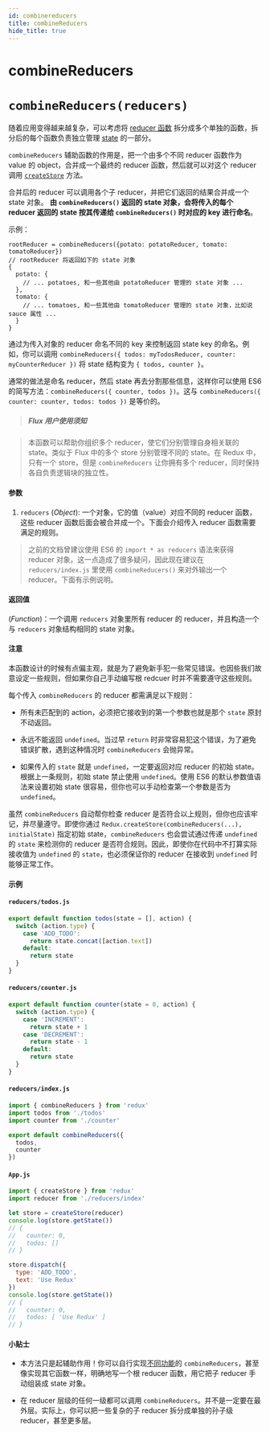 ```yaml
---
id: combinereducers
title: combineReducers
hide_title: true
---
```

# combineReducers
# `combineReducers(reducers)`

随着应用变得越来越复杂，可以考虑将 [reducer 函数](../understanding/thinking-in-redux/Glossary.md#reducer) 拆分成多个单独的函数，拆分后的每个函数负责独立管理 [state](../understanding/thinking-in-redux/Glossary.md#state) 的一部分。

`combineReducers` 辅助函数的作用是，把一个由多个不同 reducer 函数作为 value 的 object，合并成一个最终的 reducer 函数，然后就可以对这个 reducer 调用 [`createStore`](createStore.md) 方法。

合并后的 reducer 可以调用各个子 reducer，并把它们返回的结果合并成一个 state 对象。
**由 `combineReducers()` 返回的 state 对象，会将传入的每个 reducer 返回的 state 按其传递给 `combineReducers()` 时对应的 key 进行命名**。

示例：

```
rootReducer = combineReducers({potato: potatoReducer, tomato: tomatoReducer})
// rootReducer 将返回如下的 state 对象
{
  potato: {
    // ... potatoes, 和一些其他由 potatoReducer 管理的 state 对象 ...
  },
  tomato: {
    // ... tomatoes, 和一些其他由 tomatoReducer 管理的 state 对象，比如说 sauce 属性 ...
  }
}
```

通过为传入对象的 reducer 命名不同的 key 来控制返回 state key 的命名。例如，你可以调用 `combineReducers({ todos: myTodosReducer, counter: myCounterReducer })` 将 state 结构变为 `{ todos, counter }`。

通常的做法是命名 reducer，然后 state 再去分割那些信息，这样你可以使用 ES6 的简写方法：`combineReducers({ counter, todos })`。这与 `combineReducers({ counter: counter, todos: todos })` 是等价的。

> ##### Flux 用户使用须知

> 本函数可以帮助你组织多个 reducer，使它们分别管理自身相关联的 state。类似于 Flux 中的多个 store 分别管理不同的 state。在 Redux 中，只有一个 store，但是 `combineReducers` 让你拥有多个 reducer，同时保持各自负责逻辑块的独立性。

#### 参数

1. `reducers` (_Object_): 一个对象，它的值（value）对应不同的 reducer 函数，这些 reducer 函数后面会被合并成一个。下面会介绍传入 reducer 函数需要满足的规则。

> 之前的文档曾建议使用 ES6 的 `import * as reducers` 语法来获得 reducer 对象。这一点造成了很多疑问，因此现在建议在 `reducers/index.js` 里使用 `combineReducers()` 来对外输出一个 reducer。下面有示例说明。

#### 返回值

(_Function_)：一个调用 `reducers` 对象里所有 reducer 的 reducer，并且构造一个与 `reducers` 对象结构相同的 state 对象。

#### 注意

本函数设计的时候有点偏主观，就是为了避免新手犯一些常见错误。也因些我们故意设定一些规则，但如果你自己手动编写根 redcuer 时并不需要遵守这些规则。

每个传入 `combineReducers` 的 reducer 都需满足以下规则：

- 所有未匹配到的 action，必须把它接收到的第一个参数也就是那个 `state` 原封不动返回。

- 永远不能返回 `undefined`。当过早 `return` 时非常容易犯这个错误，为了避免错误扩散，遇到这种情况时 `combineReducers` 会抛异常。

- 如果传入的 `state` 就是 `undefined`，一定要返回对应 reducer 的初始 state。根据上一条规则，初始 state 禁止使用 `undefined`。使用 ES6 的默认参数值语法来设置初始 state 很容易，但你也可以手动检查第一个参数是否为 `undefined`。

虽然 `combineReducers` 自动帮你检查 reducer 是否符合以上规则，但你也应该牢记，并尽量遵守。即使你通过 `Redux.createStore(combineReducers(...), initialState)` 指定初始 state，`combineReducers` 也会尝试通过传递 `undefined` 的 `state` 来检测你的 reducer 是否符合规则。因此，即使你在代码中不打算实际接收值为 `undefined` 的 `state`，也必须保证你的 reducer 在接收到 `undefined` 时能够正常工作。

#### 示例

#### `reducers/todos.js`

```js
export default function todos(state = [], action) {
  switch (action.type) {
    case 'ADD_TODO':
      return state.concat([action.text])
    default:
      return state
  }
}
```

#### `reducers/counter.js`

```js
export default function counter(state = 0, action) {
  switch (action.type) {
    case 'INCREMENT':
      return state + 1
    case 'DECREMENT':
      return state - 1
    default:
      return state
  }
}
```

#### `reducers/index.js`

```js
import { combineReducers } from 'redux'
import todos from './todos'
import counter from './counter'

export default combineReducers({
  todos,
  counter
})
```

#### `App.js`

```js
import { createStore } from 'redux'
import reducer from './reducers/index'

let store = createStore(reducer)
console.log(store.getState())
// {
//   counter: 0,
//   todos: []
// }

store.dispatch({
  type: 'ADD_TODO',
  text: 'Use Redux'
})
console.log(store.getState())
// {
//   counter: 0,
//   todos: [ 'Use Redux' ]
// }
```

#### 小贴士

- 本方法只是起辅助作用！你可以自行实现[不同功能](https://github.com/acdlite/reduce-reducers)的 `combineReducers`，甚至像实现其它函数一样，明确地写一个根 reducer 函数，用它把子 reducer 手动组装成 state 对象。

- 在 reducer 层级的任何一级都可以调用 `combineReducers`。并不是一定要在最外层。实际上，你可以把一些复杂的子 reducer 拆分成单独的孙子级 reducer，甚至更多层。

